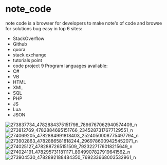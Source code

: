 # note_code

note code is a browser for developers
to make note's of code and browse for solutions bug easy in
top 6 sites:
- StackOverflow
- Github
- quora
- stack exchange 
- tutorials point
- code project
9 Program languages available:
- C#
- VB
- HTML
- XML
- SQL
- PHP
- JS
- Lua
- JSON

![273837734_4782884375151798_7896767062940574409_n](https://user-images.githubusercontent.com/79098078/154831366-b7e8c39e-678f-498e-9b65-eabf81b5e51e.jpg)
![273812769_4782884695151766_2345287317677129551_n](https://user-images.githubusercontent.com/79098078/154831368-1aaf95e7-c442-4a90-8f68-112f39ddb867.jpg)
![274069205_4782884991818403_2524050008775497794_n](https://user-images.githubusercontent.com/79098078/154831371-011b64e0-957a-44a4-be28-8d9f2898243b.jpg)
![273902863_4782886581818244_2969786009425452071_n](https://user-images.githubusercontent.com/79098078/154831373-c1d1d253-3b84-4608-a373-7e6b60a39f6e.jpg)
![274025127_4782887265151509_7923227176018215649_n](https://user-images.githubusercontent.com/79098078/154831375-ee08beef-66ca-425d-a5ed-b5d1698137a1.jpg)
![274024191_4782957311811171_8949907827919641562_n](https://user-images.githubusercontent.com/79098078/154831378-1fb1dfac-ccd0-4ef3-af40-c771426a4064.jpg)
![273904530_4782892188484350_769233668003532961_n](https://user-images.githubusercontent.com/79098078/154831379-3709ad0d-e3a4-4c61-b38c-4a24558aa4cc.jpg)

